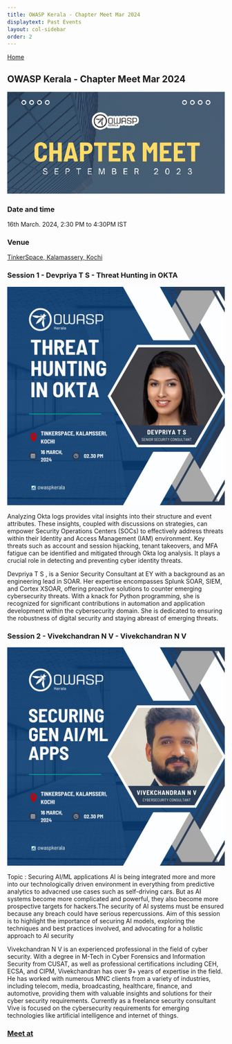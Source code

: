 ```yaml
---
title: OWASP Kerala - Chapter Meet Mar 2024
displaytext: Past Events
layout: col-sidebar
order: 2
---
```


[Home](../index.html)

## **OWASP Kerala - Chapter Meet Mar 2024**

![OWASP Kerala - Talks](../assets/images/30-sep-2023-banner.png)

### Date and time

  16th March. 2024, 2:30 PM to 4:30PM IST

### Venue

  [TinkerSpace, Kalamassery, Kochi](https://maps.app.goo.gl/augRjTVxsuAoJUm67)

### Session 1 - Devpriya T S - Threat Hunting in OKTA

![OWASP Kerala - Devpriya](../assets/images/16-mar-2024-devpriya.jpeg)

Analyzing Okta logs provides vital insights into their structure and event attributes. These insights, coupled with discussions on strategies, can empower Security Operations Centers (SOCs) to effectively address threats within their Identity and Access Management (IAM) environment. Key threats such as account and session hijacking, tenant takeovers, and MFA fatigue can be identified and mitigated through Okta log analysis. It plays a crucial role in detecting and preventing cyber identity threats. 


Devpriya T S , is a Senior Security Consultant at EY with a background as an engineering lead in SOAR. Her expertise encompasses Splunk SOAR, SIEM, and Cortex XSOAR, offering proactive solutions to counter emerging cybersecurity threats.  With a knack for Python programming, she is recognized for significant contributions in automation and application development within the cybersecurity domain. She is dedicated to ensuring the robustness of digital security and staying abreast of emerging threats.

### Session 2 - Vivekchandran N V - Vivekchandran N V

![OWASP Kerala - Vivek](../assets/images/16-mar-2024-vivek.jpeg)

Topic : Securing AI/ML applications 
AI is being integrated more and more into our technologically driven environment in everything from predictive analytics to advacned use cases such as self-driving cars. But as AI systems become more complicated and powerful, they also become more prospective targets for hackers.The security of AI systems must be ensured because any breach could have serious repercussions. Aim of this session is to highlight the importance of securing AI models, exploring the techniques and best practices involved, and advocating for a holistic approach to AI security

Vivekchandran N V is an experienced professional in the field of cyber security. With a degree in M-Tech in Cyber Forensics and Information Security from CUSAT, as well as professional certifications including CEH, ECSA, and CIPM, Vivekchandran has over 9+ years of expertise in the field. He has worked with numerous MNC clients from a variety of industries, including telecom, media, broadcasting, healthcare, finance, and automotive, providing them with valuable insights and solutions for their cyber security requirements. Currently as a freelance security consultant Vive is focused on the cybersecurity requirements for emerging technologies like artificial intelligence and internet of things.

### [Meet at](https://www.meetup.com/owasp-kerala-chapter/events/299725501)